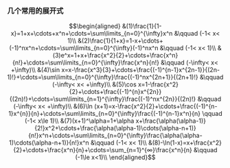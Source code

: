 ### 几个常用的展开式
$$\begin{aligned}
&(1)\frac{1}{1-x}=1+x+\cdots+x^n+\cdots=\sum\limits_{n=0}^{\infty}x^n &\qquad (-1< x< 1)\\
&(2)\frac{1}{1+x}=1-x+\cdots+(-1)^nx^n+\cdots=\sum\limits_{n=0}^{\infty}(-1)^nx^n &\qquad (-1< x< 1)\\
&(3)e^x=1+x+\frac{x^2}{2}+\cdots+\frac{x^n}{n!}+\cdots=\sum\limits_{n=0}^{\infty}\frac{x^n}{n!} &\qquad (-\infty< x< +\infty)\\
&(4)\sin x=x-\frac{x^3}{3}+\cdots+\frac{(-1)^{n-1}x^{2n-1}}{(2n-1)!}+\cdots=\sum\limits_{n=0}^{\infty}\frac{(-1)^nx^{2n+1}}{(2n+1)!} &\qquad (-\infty< x< +\infty)\\
&(5)\cos x=1-\frac{x^2}{2}+\cdots+\frac{(-1)^{n}x^{2n}}{(2n)!}+\cdots=\sum\limits_{n=1}^{\infty}\frac{(-1)^nx^{2n}}{(2n)!} &\qquad (-\infty< x< +\infty)\\
&(6)\ln (x+1)=x-\frac{x^2}{2}+\cdots+\frac{(-1)^{n-1}x^{n}}{n}+\cdots=\sum\limits_{n=0}^{\infty}\frac{(-1)^{n-1}x^n}{n} \qquad (-1< x\le 1)\\
&(7)(x+1)^\alpha=1+\alpha x+\frac{\alpha(\alpha-1)}{2!}x^2+\cdots+\frac{\alpha(\alpha-1)\cdots(\alpha-n+1)}{n!}x^n+\cdots=\sum\limits_{n=0}^{\infty}\frac{\alpha(\alpha-1)\cdots(\alpha-n+1)}{n!}x^n &\qquad (-1< x< 1)\\
&(8)-\ln(1-x)=x+\frac{x^2}{2}+\cdots+\frac{x^n}{n}+\cdots=\sum_{n=1}^{∞}\frac{x^n}{n} &\qquad (-1\le x<1)\\
\end{aligned}$$
